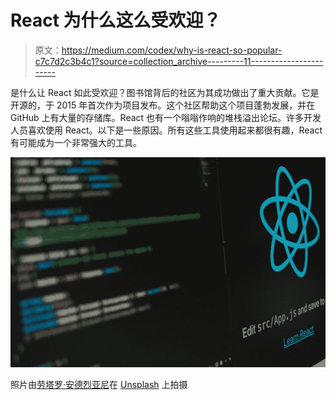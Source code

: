# React 为什么这么受欢迎？

> 原文：<https://medium.com/codex/why-is-react-so-popular-c7c7d2c3b4c1?source=collection_archive---------11----------------------->

是什么让 React 如此受欢迎？图书馆背后的社区为其成功做出了重大贡献。它是开源的，于 2015 年首次作为项目发布。这个社区帮助这个项目蓬勃发展，并在 GitHub 上有大量的存储库。React 也有一个嗡嗡作响的堆栈溢出论坛。许多开发人员喜欢使用 React。以下是一些原因。所有这些工具使用起来都很有趣，React 有可能成为一个非常强大的工具。

![](img/2f81b6447c61d7c18c7b50e784e421c4.png)

照片由[劳塔罗·安德烈亚尼](https://unsplash.com/@lautaroandreani?utm_source=medium&utm_medium=referral)在 [Unsplash](https://unsplash.com?utm_source=medium&utm_medium=referral) 上拍摄